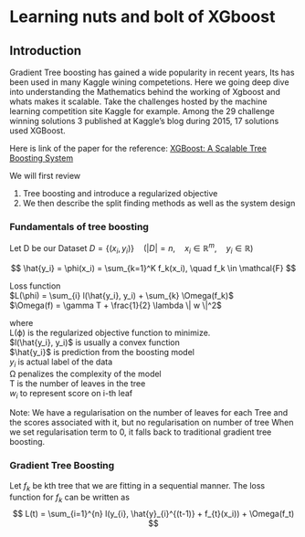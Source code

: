 # Learning nuts and bolt of XGboost
## Introduction
Gradient Tree boosting has gained a wide popularity in recent years, Its has been used in many Kaggle wining competetions. Here we going deep dive into understanding the Mathematics behind the working of Xgboost and whats makes it scalable.
Take the challenges hosted by the machine learning competition site Kaggle for example. Among
the 29 challenge winning solutions 3 published at Kaggle’s
blog during 2015, 17 solutions used XGBoost.

Here is link of the paper for the reference: [XGBoost: A Scalable Tree Boosting System](https://arxiv.org/pdf/1603.02754)

We will first review 
1. Tree boosting and introduce a regularized objective
2. We then describe the split finding methods as well as the system design

### Fundamentals of tree boosting
Let D be our Dataset
$D = \{(x_i, y_i)\} \quad (|D| = n, \quad x_i \in \mathbb{R}^m, \quad y_i \in \mathbb{R})$


$$
\hat{y_i} = \phi(x_i) = \sum_{k=1}^K f_k(x_i), \quad f_k \in \mathcal{F}
$$

Loss function \
$L(\phi) = \sum_{i} l(\hat{y_i}, y_i) + \sum_{k} \Omega(f_k)$ \
$\Omega(f) = \gamma T + \frac{1}{2} \lambda \| w \|^2$

where \
L(ϕ) is the regularized objective function to minimize. \
$l(\hat{y_i}, y_i)$ is usually a convex function \
$\hat{y_i}$ is prediction from the boosting model \
$y_i$ is actual label of the data \
Ω penalizes the complexity of the model \
T is the number of leaves in the tree \
$w_i$ to represent score on i-th leaf

Note: We have a regularisation on the number of leaves for each Tree and the scores associated with it, but no regularisation on number of tree
When we set regularisation term to 0, it falls back to traditional gradient tree boosting.

### Gradient Tree Boosting
Let $f_{k}$ be kth tree that we are fitting in a sequential manner. The loss function for $f_{k}$ can be written as \
$$
L(t) = \sum_{i=1}^{n} l(y_{i}, \hat{y}_{i}^{(t-1)} + f_{t}(x_i)) + \Omega(f_t)
$$



